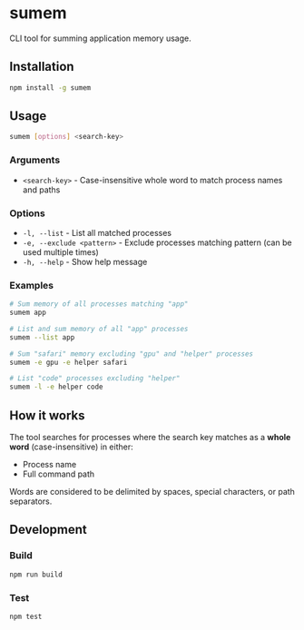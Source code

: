 # sumem

CLI tool for summing application memory usage.

## Installation

```bash
npm install -g sumem
```

## Usage

```bash
sumem [options] <search-key>
```

### Arguments

- `<search-key>` - Case-insensitive whole word to match process names and paths

### Options

- `-l, --list` - List all matched processes
- `-e, --exclude <pattern>` - Exclude processes matching pattern (can be used multiple times)
- `-h, --help` - Show help message

### Examples

```bash
# Sum memory of all processes matching "app"
sumem app

# List and sum memory of all "app" processes
sumem --list app

# Sum "safari" memory excluding "gpu" and "helper" processes
sumem -e gpu -e helper safari

# List "code" processes excluding "helper"
sumem -l -e helper code
```

## How it works

The tool searches for processes where the search key matches as a **whole word** (case-insensitive) in either:

- Process name
- Full command path

Words are considered to be delimited by spaces, special characters, or path separators.

## Development

### Build

```bash
npm run build
```

### Test

```bash
npm test
```

